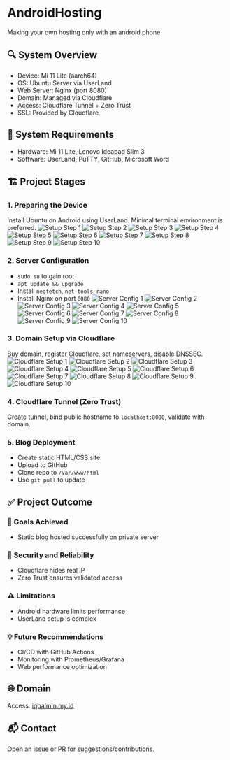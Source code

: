 # AndroidHosting
Making your own hosting only with an android phone


## 🔍 System Overview
- Device: Mi 11 Lite (aarch64)
- OS: Ubuntu Server via UserLand
- Web Server: Nginx (port 8080)
- Domain: Managed via Cloudflare
- Access: Cloudflare Tunnel + Zero Trust
- SSL: Provided by Cloudflare

## 🧰 System Requirements
- Hardware: Mi 11 Lite, Lenovo Ideapad Slim 3
- Software: UserLand, PuTTY, GitHub, Microsoft Word
  
## 🏗️ Project Stages
### 1. Preparing the Device
Install Ubuntu on Android using UserLand. Minimal terminal environment is preferred.
![Setup Step 1](images/image1.png)
![Setup Step 2](images/image2.png)
![Setup Step 3](images/image3.png)
![Setup Step 4](images/image4.png)
![Setup Step 5](images/image5.png)
![Setup Step 6](images/image6.png)
![Setup Step 7](images/image7.png)
![Setup Step 8](images/image8.png)
![Setup Step 9](images/image9.png)
![Setup Step 10](images/image10.png)
### 2. Server Configuration
- `sudo su` to gain root
- `apt update && upgrade`
- Install `neofetch`, `net-tools`, `nano`
- Install Nginx on port `8080`
![Server Config 1](images/image11.png)
![Server Config 2](images/image12.png)
![Server Config 3](images/image13.png)
![Server Config 4](images/image14.png)
![Server Config 5](images/image15.png)
![Server Config 6](images/image16.png)
![Server Config 7](images/image17.png)
![Server Config 8](images/image18.png)
![Server Config 9](images/image19.png)
![Server Config 10](images/image20.png)
### 3. Domain Setup via Cloudflare
Buy domain, register Cloudflare, set nameservers, disable DNSSEC.
![Cloudflare Setup 1](images/image21.png)
![Cloudflare Setup 2](images/image22.png)
![Cloudflare Setup 3](images/image23.png)
![Cloudflare Setup 4](images/image24.png)
![Cloudflare Setup 5](images/image25.png)
![Cloudflare Setup 6](images/image26.png)
![Cloudflare Setup 7](images/image27.png)
![Cloudflare Setup 8](images/image28.png)
![Cloudflare Setup 9](images/image29.png)
![Cloudflare Setup 10](images/image30.png)
### 4. Cloudflare Tunnel (Zero Trust)
Create tunnel, bind public hostname to `localhost:8080`, validate with domain.
### 5. Blog Deployment
- Create static HTML/CSS site
- Upload to GitHub
- Clone repo to `/var/www/html`
- Use `git pull` to update
## ✅ Project Outcome
### 🎯 Goals Achieved
- Static blog hosted successfully on private server
### 🔐 Security and Reliability
- Cloudflare hides real IP
- Zero Trust ensures validated access
### ⚠️ Limitations
- Android hardware limits performance
- UserLand setup is complex
### 💡 Future Recommendations
- CI/CD with GitHub Actions
- Monitoring with Prometheus/Grafana
- Web performance optimization


## 🌐 Domain
Access: [iqbalmln.my.id](http://iqbalmln.my.id)
## 📬 Contact
Open an issue or PR for suggestions/contributions.
